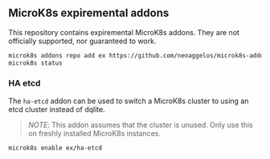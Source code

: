 ## MicroK8s expiremental addons

This repository contains expiremental MicroK8s addons. They are not officially supported, nor guaranteed to work.

```bash
microk8s addons repo add ex https://github.com/neoaggelos/microk8s-addons-expiremental
microk8s status
```

### HA etcd

The `ha-etcd` addon can be used to switch a MicroK8s cluster to using an etcd cluster instead of dqlite.

> *NOTE*: This addon assumes that the cluster is unused. Only use this on freshly installed MicroK8s instances.

```bash
microk8s enable ex/ha-etcd
```
